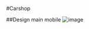 #Carshop

##Design main mobile
![image](https://github.com/weldson01/CARSHOP/assets/56852794/952cb754-76ba-4e1d-9029-d9366c91aaaf)